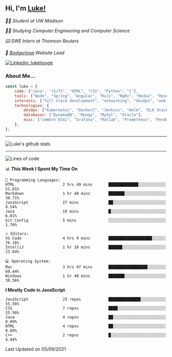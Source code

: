 <h2> Hi, I'm <a href="https://www.lukehouge.com">Luke!</a></h2>

<p><em>👨‍🎓 Student at UW Madison</em></p>
<p><em>🧑‍💻 Studying Computer Engineering and Computer Science</em></p>
<p><em>⌨️ SWE Intern at Thomson Reuters</em></p>
<p><em>🚆  <a href="https://badgerloop.com">Badgerloop</a> Website Lead</em></p>


[![Linkedin: lukehouge](https://img.shields.io/badge/-lukehouge-blue?style=flat-square&logo=Linkedin&logoColor=white&link=https://www.linkedin.com/in/lukehouge/)](https://www.linkedin.com/in/lukehouge/)

### About Me...  

```javascript
const luke = {
    code: ["Java", "JS/TS", "HTML", "CSS", "Python", "C"],
    tools: ["Node", "Spring", "Angular", "RxJs", "NgRx", "Redux", "React", "Electron", "Gradle"],
    interests: ["full stack development", "networking", "devOps", "web dev", "photography"],
    technologies: {
        devOps: ["Kubernetes", "Docker🐳", "Jenkins", "Helm", "ELK Stack"],
        databases: ["DynamoDB", "Mongo", "MySql", "Oracle"],
        misc: ["vmWare ESXi", "Grafana", "Matlab", "Prometheus", "Pendo", "Rancher", "Cisco"]
    },
};
```
---

![Luke's github stats](https://github-readme-stats.vercel.app/api?username=lukehouge&show_icons=true&theme=dracula)

---

<!--START_SECTION:waka-->
![Lines of code](https://img.shields.io/badge/From%20Hello%20World%20I%27ve%20Written-2.1%20million%20lines%20of%20code-blue)

📊 **This Week I Spent My Time On** 

```text
💬 Programming Languages: 
HTML                     2 hrs 49 mins       █████████████░░░░░░░░░░░░   51.81% 
Markdown                 1 hr 40 mins        ███████░░░░░░░░░░░░░░░░░░   30.71% 
JavaScript               27 mins             ██░░░░░░░░░░░░░░░░░░░░░░░   8.54% 
Java                     19 mins             █░░░░░░░░░░░░░░░░░░░░░░░░   6.01% 
Git Config               5 mins              ░░░░░░░░░░░░░░░░░░░░░░░░░   1.76%

🔥 Editors: 
VS Code                  4 hrs 9 mins        ███████████████████░░░░░░   76.16% 
IntelliJ                 1 hr 18 mins        ██████░░░░░░░░░░░░░░░░░░░   23.84%

💻 Operating System: 
Mac                      3 hrs 47 mins       █████████████████░░░░░░░░   69.44% 
Windows                  1 hr 40 mins        ███████░░░░░░░░░░░░░░░░░░   30.56%

```

**I Mostly Code in JavaScript** 

```text
JavaScript               25 repos            ██████████████░░░░░░░░░░░   55.56% 
CSS                      7 repos             ████░░░░░░░░░░░░░░░░░░░░░   15.56% 
Java                     4 repos             ██░░░░░░░░░░░░░░░░░░░░░░░   8.89% 
HTML                     4 repos             ██░░░░░░░░░░░░░░░░░░░░░░░   8.89% 
C++                      2 repos             █░░░░░░░░░░░░░░░░░░░░░░░░   4.44%

```



 Last Updated on 05/09/2021
<!--END_SECTION:waka-->
